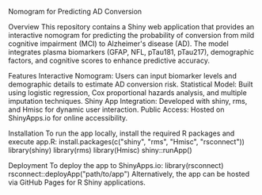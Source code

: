 Nomogram for Predicting AD Conversion

Overview
This repository contains a Shiny web application that provides an interactive nomogram for predicting the probability of conversion from mild cognitive impairment (MCI) to Alzheimer's disease (AD). The model integrates plasma biomarkers (GFAP, NFL, pTau181, pTau217), demographic factors, and cognitive scores to enhance predictive accuracy.

Features
Interactive Nomogram: Users can input biomarker levels and demographic details to estimate AD conversion risk.
Statistical Model: Built using logistic regression, Cox proportional hazards analysis, and multiple imputation techniques.
Shiny App Integration: Developed with shiny, rms, and Hmisc for dynamic user interaction.
Public Access: Hosted on ShinyApps.io for online accessibility.

Installation
To run the app locally, install the required R packages and execute app.R:
install.packages(c("shiny", "rms", "Hmisc", "rsconnect"))
library(shiny)
library(rms)
library(Hmisc)
shiny::runApp()

Deployment
To deploy the app to ShinyApps.io:
library(rsconnect)
rsconnect::deployApp("path/to/app")
Alternatively, the app can be hosted via GitHub Pages for R Shiny applications.

